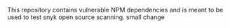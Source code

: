 This repository contains vulnerable NPM dependencies and is meant to be used to test snyk open source scanning. small change
